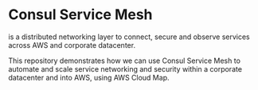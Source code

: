 # Consul Service Mesh

is a distributed networking layer to connect, secure and observe services across AWS and corporate datacenter.

This repository demonstrates how we can use Consul Service Mesh to automate and scale service networking and security
within a corporate datacenter and into AWS, using AWS Cloud Map.